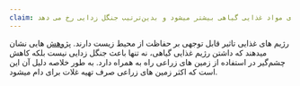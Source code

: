 ```yaml
---
claim: با افزایش گیاه خواری تقاضا برای مواد غذایی گیاهی بیشتر میشود و بدین‌‌ترتیب جنگل زدایی رخ می دهد
---
```

رژیم های غذایی تاثیر قابل توجهی بر حفاظت از محیط زیست دارند.  [پژوهش] هایی نشان میدهند که داشتن رژیم غذایی گیاهی، نه تنها باعث جنگل زدایی نیست بلکه کاهش چشم‌گیر در استفاده از زمین های زراعی راه به همراه دارد. به طور خلاصه دلیل آن این است که اکثر زمین های زراعی صرف تهیه غلات برای دام میشود. 

[پژوهش]: https://earth.org/veganism-land-use
